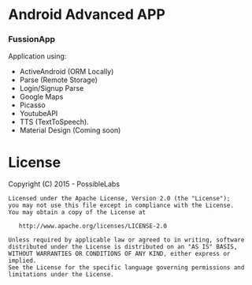 # Android Advanced APP
### FussionApp
Application using: 
* ActiveAndroid (ORM Locally)
* Parse (Remote Storage) 
* Login/Signup Parse
* Google Maps
* Picasso
* YoutubeAPI
* TTS (TextToSpeech).
* Material Design (Coming soon)

# License
Copyright (C) 2015 - PossibleLabs

```
Licensed under the Apache License, Version 2.0 (the "License");
you may not use this file except in compliance with the License.
You may obtain a copy of the License at

   http://www.apache.org/licenses/LICENSE-2.0

Unless required by applicable law or agreed to in writing, software
distributed under the License is distributed on an "AS IS" BASIS,
WITHOUT WARRANTIES OR CONDITIONS OF ANY KIND, either express or implied.
See the License for the specific language governing permissions and
limitations under the License.
```
